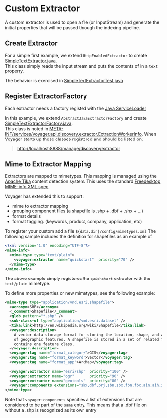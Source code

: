Custom Extractor
================

A custom extractor is used to open a file (or InputStream) and generate the initial properties
that will be passed through the indexing pipeline.



Create Extractor
----------------
For a simple first example, we extend <code>HttpEnabledExtractor</code> to create [SimpleTextExtractor.java].  
This class simply reads the input stream and puts the contents of in a `text` property.

The behavior is exercised in [SimpleTextExtractorTest.java]


Register ExtractorFactory
-------------------------
Each extractor needs a factory registed with the [Java ServiceLoader](http://docs.oracle.com/javase/6/docs/api/java/util/ServiceLoader.html)

In this example, we extend <code>AbstractJavaExtractorFactory</code> and create [SimpleTextExtractorFactory.java].  
This class is noted in [META-INF/services/voyager.api.discovery.extractor.ExtractionWorkerInfo](../src/main/resources/META-INF/services/voyager.api.discovery.extractor.ExtractionWorkerInfo).
When Voyager starts up these classes registered and should be listed on:
  >  [http://localhost:8888/manage/discovery/extractor](http://localhost:8888/manage/discovery/extractor)


Mime to Extractor Mapping
-------------------------

Extractors are mapped to mimetypes.  This mapping is managed using the [Apache Tika](http://tika.apache.org/1.4/detection.html)
content detection system.  This uses the standard [Freedesktop MIME-info XML spec](http://standards.freedesktop.org/shared-mime-info-spec/).

Voyager has extended this to support:
  * mime to extractor mapping
  * grouping component files (a shapefile is .shp + .dbf + .shx + ...)
  * format details
  * format tagging.  (keywords, product, company, application, etc)

To register your custom add a file <code>${data.dir}/config/mimetypes.xml</code> The following sample includes 
the definition for shapefiles as an example of 

```xml
<?xml version="1.0" encoding="UTF-8"?>
<mime-info>
  <mime-type type="text/plain">
    <voyager:extractor name="quickstart"  priority="70" />
  </mime-type>
</mime-info>
```

The above example simply registeres the <code>quickstart</code> extractor with the <code>text/plain</code> mimetype.

To define more properties or new mimetypes, see the following example:

```xml
<mime-type type="application/vnd.esri.shapefile">
  <acronym>SHP</acronym>
  <_comment>Shapefile</_comment>
  <glob pattern="*.shp" />
  <sub-class-of type="application/vnd.esri.dataset" />
  <tika:link>http://en.wikipedia.org/wiki/Shapefile</tika:link>
  <voyager:description>
    A vector data storage format for storing the location, shape, and attributes 
    of geographic features. A shapefile is stored in a set of related files and 
    contains one feature class.
  </voyager:description>
  <voyager:tag name="format_category">GIS</voyager:tag>
  <voyager:tag name="format_keyword">Vector</voyager:tag>
  <voyager:tag name="format_app">ArcMap</voyager:tag>
  
  <voyager:extractor name="esri/shp"  priority="100" />
  <voyager:extractor name="ogr"       priority="90" />
  <voyager:extractor name="geotools"  priority="80" />
  <voyager:components extensions="shx,dbf,prj,sbn,sbx,fbn,fbx,ain,aih,ixs,mxs,cpg,atx,xml" />
</mime-type>
```
Note that <code>voyager:components</code> specifies a list of extensions that are considered to be 
part of the `same` entry.  This means that a .dbf file on without a .shp is recognized as its own
entry



[SimpleTextExtractor.java]:        ../src/main/java/voyager/quickstart/extractor/simple/SimpleTextExtractor.java
[SimpleTextExtractorFactory.java]: ../src/main/java/voyager/quickstart/extractor/simple/SimpleTextExtractorFactory.java
[SimpleTextExtractorTest.java]:    ../src/test/java/voyager/quickstart/extractor/simple/SimpleTextExtractorTest.java





